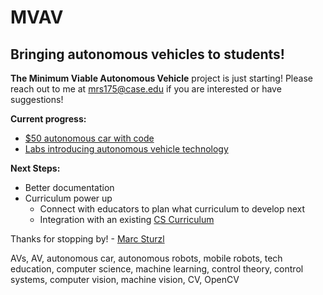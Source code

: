 # MVAV
## Bringing autonomous vehicles to students!

**The Minimum Viable Autonomous Vehicle** project is just starting! Please reach out to me at mrs175@case.edu if you are interested or have suggestions!

**Current progress:**
* [$50 autonomous car with code](https://github.com/sturzl/mvav)
* [Labs introducing autonomous vehicle technology](https://github.com/sturzl/mvavlabs)

**Next Steps:**
* Better documentation
* Curriculum power up
  * Connect with educators to plan what curriculum to develop next
  * Integration with an existing [CS Curriculum](https://csunplugged.org/en/)

Thanks for stopping by! - [Marc Sturzl](https://sturzl.com/)

AVs, AV, autonomous car, autonomous robots, mobile robots, tech education, computer science, machine learning, control theory, control systems, computer vision, machine vision, CV, OpenCV
